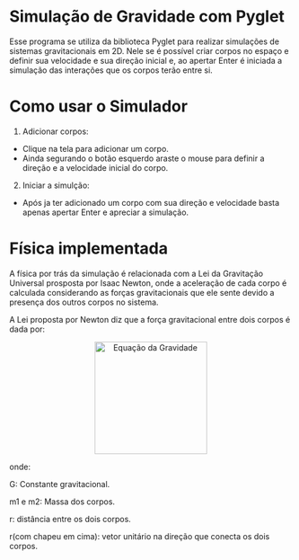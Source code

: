 # Simulação de Gravidade com Pyglet
 Esse programa se utiliza da biblioteca Pyglet para realizar simulações de sistemas gravitacionais em 2D. Nele se é possível criar corpos no espaço e definir sua velocidade e sua direção inicial e, ao apertar Enter é iniciada a simulação das interações que os corpos terão entre si.

 # Como usar o Simulador
 1. Adicionar corpos:
   - Clique na tela para adicionar um corpo.
   - Ainda segurando o botão esquerdo araste o mouse para definir a direção e a velocidade inicial do corpo.
2. Iniciar a simulção:
  - Após ja ter adicionado um corpo com sua direção e velocidade basta apenas apertar Enter e apreciar a simulação.

# Física implementada
 A física por trás da simulação é relacionada com a Lei da Gravitação Universal prosposta por Isaac Newton, onde a aceleração de cada corpo é calculada considerando as forças gravitacionais que ele sente devido a presença dos outros corpos no sistema.
 
 A Lei proposta por Newton diz que a força gravitacional entre dois corpos é dada por:
 <div align="center">
  <img src="https://latex.codecogs.com/png.latex?\pagecolor{black}\vec{F}%20%3D%20G%20\frac{m_1m_2}{r^2}\hat{r}%20"
alt="Equação da Gravidade" width="200"/>
</div>

onde:

G: Constante gravitacional.

m1 e m2: Massa dos corpos.

r: distância entre os dois corpos.

r(com chapeu em cima): vetor unitário na direção que conecta os dois corpos.

